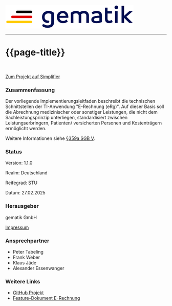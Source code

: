 <img src="https://raw.githubusercontent.com/gematik/spec-ISiK-Basismodul/master-isik-stufe-2/Material/Gematik_Logo_Flag.png" alt="gematik logo" width="400"/>

----

# {{page-title}}

<br>

<a href="https://simplifier.net/e-rechnung/~introduction" class="btn btn-primary">Zum Projekt auf Simplifier</a>


### Zusammenfassung
Der vorliegende Implementierungsleitfaden beschreibt die technischen Schnittstellen der TI-Anwendung "E-Rechnung (eRg)". Auf dieser Basis soll die Abrechnung medizinischer oder sonstiger Leistungen, die nicht dem Sachleistungsprinzip unterliegen, standardisiert zwischen Leistungserbringern, Patienten/
versicherten Personen und Kostenträgern ermöglicht werden.

Weitere Informationen siehe [§359a SGB V](https://www.gesetze-im-internet.de/sgb_5/__359a.html).

### Status

Version: 1.1.0

Realm: Deutschland

Reifegrad: STU <!-- Draft, STU (Standard for Trial Use) oder Normativ--> 

Datum: 27.02.2025

### Herausgeber

gematik GmbH

[Impressum](https://www.gematik.de/impressum/)

### Ansprechpartner
* Peter Tabeling
* Frank Weber
* Klaus Jäde
* Alexander Essenwanger

### Weitere Links
<!-- z. B. Beschreibungen des UseCases, Datenmodell, ges. Vorgaben, fachliche Anforderungen, relevante Spezifikationen-->
* [GitHub Projekt](https://github.com/gematik/spec-E-Rechnung)
* [Feature-Dokument E-Rechnung](https://gemspec.gematik.de/prereleases/Draft_E-Rechnung_25_1/)











